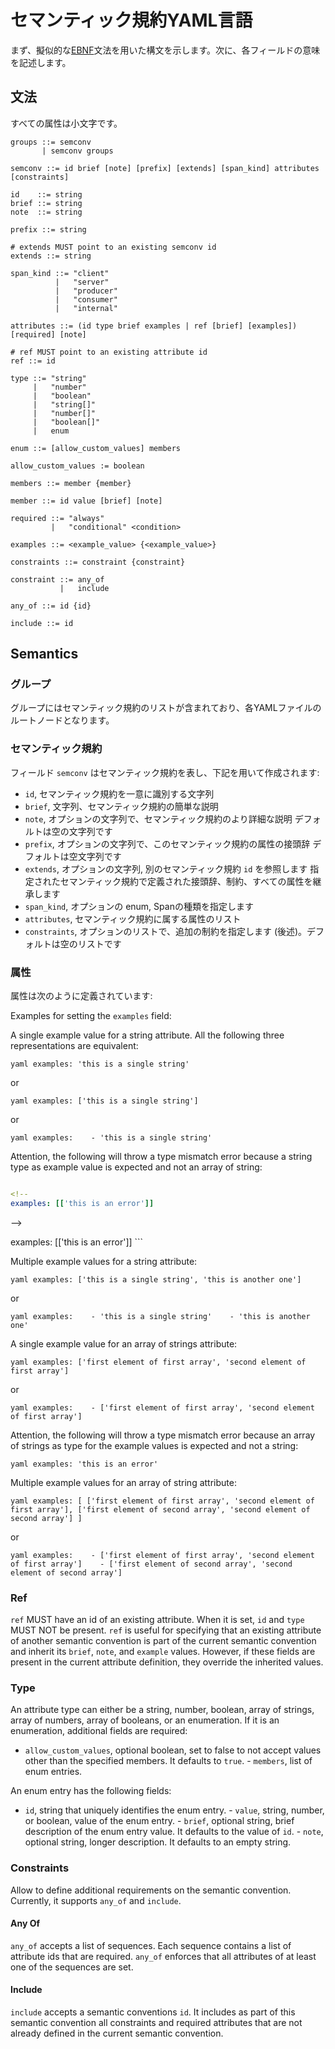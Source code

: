<!--
# Semantic Convention YAML Language
-->

# セマンティック規約YAML言語

<!--
First, the syntax with a pseudo [EBNF](https://en.wikipedia.org/wiki/Extended_Backus-Naur_form) grammar is presented.
Then, the semantic of each field is described.
-->

まず、擬似的な[EBNF](https://en.wikipedia.org/wiki/Extended_Backus-Naur_form)文法を用いた構文を示します。次に、各フィールドの意味を記述します。

<!--
## Syntax
-->

## 文法

<!--
All attributes are lower case.
-->

すべての属性は小文字です。
```bnf
groups ::= semconv
       | semconv groups

semconv ::= id brief [note] [prefix] [extends] [span_kind] attributes [constraints]

id    ::= string
brief ::= string
note  ::= string

prefix ::= string

# extends MUST point to an existing semconv id
extends ::= string

span_kind ::= "client"
          |   "server"
          |   "producer"
          |   "consumer"
          |   "internal"

attributes ::= (id type brief examples | ref [brief] [examples]) [required] [note]

# ref MUST point to an existing attribute id
ref ::= id

type ::= "string"
     |   "number"
     |   "boolean"
     |   "string[]"
     |   "number[]"
     |   "boolean[]"
     |   enum

enum ::= [allow_custom_values] members

allow_custom_values := boolean

members ::= member {member}

member ::= id value [brief] [note]

required ::= "always"
         |   "conditional" <condition>

examples ::= <example_value> {<example_value>}

constraints ::= constraint {constraint}

constraint ::= any_of
           |   include

any_of ::= id {id}

include ::= id

```

<!--
## セマンティック
-->

## Semantics

<!--
### Groups
-->

### グループ

<!--
Groups contain the list of semantic conventions and it is the root node of each yaml file.
-->

グループにはセマンティック規約のリストが含まれており、各YAMLファイルのルートノードとなります。

<!--
### Semantic Convention
-->

### セマンティック規約

<!--
The field `semconv` represents a semantic convention and it is made by:
-->

フィールド `semconv` はセマンティック規約を表し、下記を用いて作成されます:

<!--
- `id`, string that uniquely identifies the semantic convention.
- `brief`, string, a brief description of the semantic convention.
- `note`, optional string, a more elaborate description of the semantic convention.
    It defaults to an empty string.
- `prefix`, optional string, prefix for the attributes for this semantic convention.
    It defaults to an empty string.
- `extends`, optional string, reference another semantic convention `id`.
    It inherits the prefix, constraints, and all attributes defined in the specified semantic convention.
- `span_kind`, optional enum, specifies the kind of the span.
- `attributes`, list of attributes that belong to the semantic convention.
- `constraints`, optional list, additional constraints (See later). It defaults to an empty list.
-->

- `id`, セマンティック規約を一意に識別する文字列
- `brief`, 文字列、セマンティック規約の簡単な説明
- `note`, オプションの文字列で、セマンティック規約のより詳細な説明
    デフォルトは空の文字列です
- `prefix`, オプションの文字列で、このセマンティック規約の属性の接頭辞
    デフォルトは空文字列です
- `extends`, オプションの文字列, 別のセマンティック規約 `id` を参照します
    指定されたセマンティック規約で定義された接頭辞、制約、すべての属性を継承します
- `span_kind`, オプションの enum, Spanの種類を指定します
- `attributes`, セマンティック規約に属する属性のリスト
- `constraints`, オプションのリストで、追加の制約を指定します (後述)。デフォルトは空のリストです

<!--
### Attributes
-->

### 属性

<!--
An attribute is defined by:
-->

属性は次のように定義されています:

<!--
- `id`, string that uniquely identifies the attribute.
- `type`, either a string literal denoting the type or an enum definition (See later).
   The accepted strings literals are:
  * "string": String attributes.
  * "number": Numeric attributes.
  * "boolean": Boolean attributes.
  * "string[]": Array of strings attributes.
  * "number[]": Array of numbers attributes.
  * "boolean[]": Array of booleans attributes.
- `ref`, optional string, reference an existing attribute, see later.
- `required`, optional, specifies if the attribute is mandatory.
    Can be "always", or "conditional". When omitted, the attribute is not required.
    When set to "conditional",the string provided as `<condition>` MUST specify
    the conditions under which the attribute is required.
- `brief`, string, brief description of the attribute.
- `note`, optional string, additional notes to the attribute. It defaults to an empty string.
- `examples`, sequence/dictionary of example values for the attribute.
   They are optional for boolean and enum attributes.
   Example values must be of the same type of the attribute.
   If only a single example is provided, it can directly be reported without encapsulating it into a sequence/dictionary.
-->


<!--
Examples for setting the `examples` field:
-->

Examples for setting the `examples` field:

<!--
A single example value for a string attribute. All the following three representations are equivalent:
-->

A single example value for a string attribute. All the following three representations are equivalent:

<!--
```yaml
examples: 'this is a single string'
```
-->

```yaml examples: 'this is a single string' ```

<!--
or
-->

or

<!--
```yaml
examples: ['this is a single string']
```
-->

```yaml examples: ['this is a single string'] ```

<!--
or
-->

or

<!--
```yaml
examples:
   - 'this is a single string'
```
-->

```yaml examples:    - 'this is a single string' ```

<!--
Attention, the following will throw a type mismatch error because a string type as example value is expected and not an array of string:
-->

Attention, the following will throw a type mismatch error because a string type as example value is expected and not an array of string:

<!--
```yaml
examples:
   - ['this is an error']
-->

```yaml examples:    - ['this is an error']

<!--
examples: [['this is an error']]
```
-->

examples: [['this is an error']] ```

<!--
Multiple example values for a string attribute:
-->

Multiple example values for a string attribute:

<!--
```yaml
examples: ['this is a single string', 'this is another one']
```
-->

```yaml examples: ['this is a single string', 'this is another one'] ```

<!--
or
-->

or

<!--
```yaml
examples:
   - 'this is a single string'
   - 'this is another one'
```
-->

```yaml examples:    - 'this is a single string'    - 'this is another one' ```

<!--
A single example value for an array of strings attribute:
-->

A single example value for an array of strings attribute:

<!--
```yaml
examples: ['first element of first array', 'second element of first array']
```
-->

```yaml examples: ['first element of first array', 'second element of first array'] ```

<!--
or
-->

or

<!--
```yaml
examples:
   - ['first element of first array', 'second element of first array']
```
-->

```yaml examples:    - ['first element of first array', 'second element of first array'] ```

<!--
Attention, the following will throw a type mismatch error because an array of strings as type for the example values is expected and not a string:
-->

Attention, the following will throw a type mismatch error because an array of strings as type for the example values is expected and not a string:

<!--
```yaml
examples: 'this is an error'
```
-->

```yaml examples: 'this is an error' ```

<!--
Multiple example values for an array of string attribute:
-->

Multiple example values for an array of string attribute:

<!--
```yaml
examples: [ ['first element of first array', 'second element of first array'], ['first element of second array', 'second element of second array'] ]
```
-->

```yaml examples: [ ['first element of first array', 'second element of first array'], ['first element of second array', 'second element of second array'] ] ```

<!--
or
-->

or

<!--
```yaml
examples:
   - ['first element of first array', 'second element of first array']
   - ['first element of second array', 'second element of second array']
```
-->

```yaml examples:    - ['first element of first array', 'second element of first array']    - ['first element of second array', 'second element of second array'] ```

<!--
### Ref
-->

### Ref

<!--
`ref` MUST have an id of an existing attribute. When it is set, `id` and `type` MUST NOT be present.
`ref` is useful for specifying that an existing attribute of another semantic convention is part of
the current semantic convention and inherit its `brief`, `note`, and `example` values. However, if these
fields are present in the current attribute definition, they override the inherited values.
-->

`ref` MUST have an id of an existing attribute. When it is set, `id` and `type` MUST NOT be present. `ref` is useful for specifying that an existing attribute of another semantic convention is part of the current semantic convention and inherit its `brief`, `note`, and `example` values. However, if these fields are present in the current attribute definition, they override the inherited values.

<!--
### Type
-->

### Type

<!--
An attribute type can either be a string, number, boolean, array of strings, array of numbers,
array of booleans, or an enumeration. If it is an enumeration, additional fields are required:
-->

An attribute type can either be a string, number, boolean, array of strings, array of numbers, array of booleans, or an enumeration. If it is an enumeration, additional fields are required:

<!--
- `allow_custom_values`, optional boolean, set to false to not accept values
     other than the specified members. It defaults to `true`.
- `members`, list of enum entries.
-->

- `allow_custom_values`, optional boolean, set to false to not accept values      other than the specified members. It defaults to `true`. - `members`, list of enum entries.

<!--
An enum entry has the following fields:
-->

An enum entry has the following fields:

<!--
- `id`, string that uniquely identifies the enum entry.
- `value`, string, number, or boolean, value of the enum entry.
- `brief`, optional string, brief description of the enum entry value. It defaults to the value of `id`.
- `note`, optional string, longer description. It defaults to an empty string.
-->

- `id`, string that uniquely identifies the enum entry. - `value`, string, number, or boolean, value of the enum entry. - `brief`, optional string, brief description of the enum entry value. It defaults to the value of `id`. - `note`, optional string, longer description. It defaults to an empty string.

<!--
### Constraints
-->

### Constraints

<!--
Allow to define additional requirements on the semantic convention.
Currently, it supports `any_of` and `include`.
-->

Allow to define additional requirements on the semantic convention. Currently, it supports `any_of` and `include`.

<!--
#### Any Of
-->

#### Any Of

<!--
`any_of` accepts a list of sequences. Each sequence contains a list of attribute ids that are required.
`any_of` enforces that all attributes of at least one of the sequences are set.
-->

`any_of` accepts a list of sequences. Each sequence contains a list of attribute ids that are required. `any_of` enforces that all attributes of at least one of the sequences are set.

<!--
#### Include
-->

#### Include

<!--
`include` accepts a semantic conventions `id`. It includes as part of this semantic convention all constraints
and required attributes that are not already defined in the current semantic convention.
-->

`include` accepts a semantic conventions `id`. It includes as part of this semantic convention all constraints and required attributes that are not already defined in the current semantic convention.

